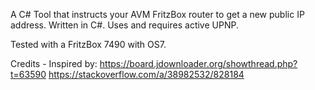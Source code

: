 A C# Tool that instructs your AVM FritzBox router to get a new public IP address. Written in C#. Uses and requires active UPNP.

Tested with a FritzBox 7490 with OS7.

Credits - Inspired by:
https://board.jdownloader.org/showthread.php?t=63590
https://stackoverflow.com/a/38982532/828184

